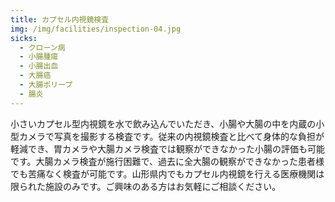 ```yaml
---
title: カプセル内視鏡検査
img: /img/facilities/inspection-04.jpg
sicks:
  - クローン病
  - 小腸腫瘍
  - 小腸出血
  - 大腸癌
  - 大腸ポリープ
  - 腸炎
---
```


小さいカプセル型内視鏡を水で飲み込んでいただき、小腸や大腸の中を内蔵の小型カメラで写真を撮影する検査です。従来の内視鏡検査と比べて身体的な負担が軽減でき、胃カメラや大腸カメラ検査では観察ができなかった小腸の評価も可能です。大腸カメラ検査が施行困難で、過去に全大腸の観察ができなかった患者様でも苦痛なく検査が可能です。山形県内でもカプセル内視鏡を行える医療機関は限られた施設のみです。ご興味のある方はお気軽にご相談ください。

<!-- prettier-ignore -->
<!-- 詳細はこちらから：<br>
[https://nomu-capsule.jp/about/shocho-capsule-endoscope.html](https://nomu-capsule.jp/about/shocho-capsule-endoscope.html){.text-sm.text-primary :target="_blank"} -->

